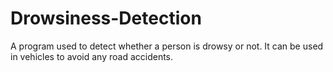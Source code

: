# Drowsiness-Detection
A program used to detect whether a person is drowsy or not. It can be used in vehicles to avoid any road accidents.
